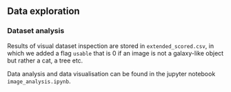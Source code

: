 ## Data exploration


### Dataset analysis

Results of visual dataset inspection are stored in `extended_scored.csv`, 
in which we added a flag `usable` that is 0 if an image is not a galaxy-like object but rather a cat, a tree etc.

Data analysis and data visualisation can be found in the jupyter notebook `image_analysis.ipynb`.
